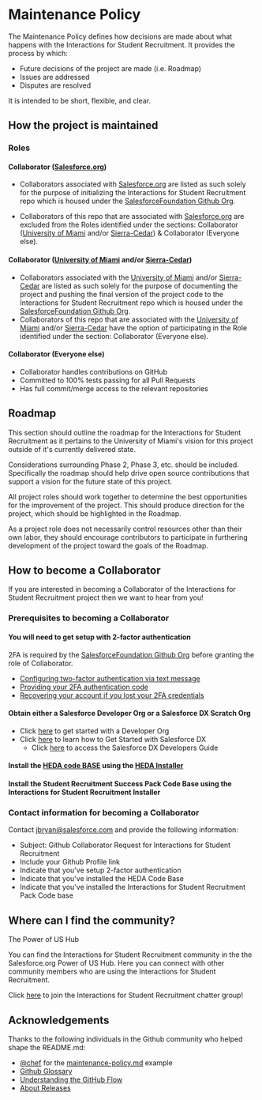 # Maintenance Policy

The Maintenance Policy defines how decisions are made about what happens with the Interactions for Student Recruitment. It provides the process by which:

* Future decisions of the project are made (i.e. Roadmap)
* Issues are addressed
* Disputes are resolved

It is intended to be short, flexible, and clear.

## How the project is maintained

### Roles

#### Collaborator (<a href="http://salesforce.org/" target="_blank">Salesforce.org</a>)

* Collaborators associated with <a href="http://salesforce.org/" target="_blank">Salesforce.org</a> are listed as such solely for the purpose of initializing the Interactions for Student Recruitment repo which is housed under the <a href="https://github.com/SalesforceFoundation" target="_blank"> SalesforceFoundation Github Org</a>.

* Collaborators of this repo that are associated with <a href="http://salesforce.org/" target="_blank">Salesforce.org</a> are excluded from the Roles identified under the sections: Collaborator (<a href="http://welcome.miami.edu/" target="_blank">University of Miami</a> and/or <a href="https://www.sierra-cedar.com/" target="_blank">Sierra-Cedar</a>) & Collaborator (Everyone else).

#### Collaborator (<a href="http://welcome.miami.edu/" target="_blank">University of Miami</a> and/or <a href="https://www.sierra-cedar.com/" target="_blank">Sierra-Cedar</a>)

* Collaborators associated with the <a href="http://welcome.miami.edu/" target="_blank"> University of Miami</a> and/or <a href="https://www.sierra-cedar.com/" target="_blank">Sierra-Cedar</a> are listed as such solely for the purpose of documenting the project and pushing the final version of the project code to the Interactions for Student Recruitment repo which is housed under the <a href="https://github.com/SalesforceFoundation" target="_blank"> SalesforceFoundation Github Org</a>.
* Collaborators of this repo that are associated with the <a href="http://welcome.miami.edu/" target="_blank"> University of Miami</a> and/or <a href="https://www.sierra-cedar.com/" target="_blank">Sierra-Cedar</a> have the option of participating in the Role identified under the section: Collaborator (Everyone else).

#### Collaborator (Everyone else)

* Collaborator handles contributions on GitHub
* Committed to 100% tests passing for all Pull Requests
* Has full commit/merge access to the relevant repositories

## Roadmap

This section should outline the roadmap for the Interactions for Student Recruitment as it pertains to the University of Miami's vision for this project outside of it's currently delivered state.

Considerations surrounding Phase 2, Phase 3, etc. should be included. Specifically the roadmap should help drive open source contributions that support a vision for the future state of this project.

All project roles should work together to determine the best opportunities for the improvement of the project. This should produce direction for the project, which should be highlighted in the Roadmap.

As a project role does not necessarily control resources other than their own labor, they should encourage contributors to participate in furthering development of the project toward the goals of the Roadmap.

## How to become a Collaborator

If you are interested in becoming a Collaborator of the Interactions for Student Recruitment project then we want to hear from you!

### Prerequisites to becoming a Collaborator

#### You will need to get setup with 2-factor authentication

2FA is required by the <a href="https://github.com/SalesforceFoundation" target="_blank">SalesforceFoundation Github Org</a> before granting the role of Collaborator.

* <a href="https://help.github.com/articles/configuring-two-factor-authentication-via-text-message/" target="_blank">Configuring two-factor authentication via text message</a>
* <a href="https://help.github.com/articles/providing-your-2fa-authentication-code/" target="_blank">Providing your 2FA authentication code</a>
* <a href="https://help.github.com/articles/recovering-your-account-if-you-lost-your-2fa-credentials/" target="_blank">Recovering your account if you lost your 2FA credentials</a>

#### Obtain either a Salesforce Developer Org or a Salesforce DX Scratch Org

* Click <a href="https://developer.salesforce.com/signup" target="_blank">here</a> to get started with a Developer Org
* Click <a href="https://trailhead.salesforce.com/en/trails/sfdx_get_started">here</a> to learn how to Get Started with Salesforce DX
  * Click <a href="https://developer.salesforce.com/docs/atlas.en-us.sfdx_dev.meta/sfdx_dev/sfdx_dev_intro.htm">here</a> to access the Salesforce DX Developers Guide

#### Install the <a href="https://github.com/SalesforceFoundation/HEDAP" target="_blank">HEDA code BASE</a> using the <a href="https://mrbelvedere.salesforcefoundation.org/mpinstaller/hed" target="_blank"> HEDA Installer</a>

#### Install the Student Recruitment Success Pack Code Base using the Interactions for Student Recruitment Installer

### Contact information for becoming a Collaborator

Contact jbryan@salesforce.com and provide the following information:

* Subject: Github Collaborator Request for Interactions for Student Recruitment
* Include your Github Profile link
* Indicate that you've setup 2-factor authentication
* Indicate that you've installed the HEDA Code Base
* Indicate that you've installed the Interactions for Student Recruitment Pack Code base

## Where can I find the community?

The Power of US Hub

You can find the Interactions for Student Recruitment community in the the Salesforce.org Power of US Hub. Here you can connect with other community members who are using the Interactions for Student Recruitment. 

Click <a href="https://powerofus.force.com/_ui/core/chatter/groups/GroupProfilePage?g=0F9800000008jcN" target="_blank">here</a> to join the Interactions for Student Recruitment chatter group!

## Acknowledgements

Thanks to the following individuals in the Github community who helped shape the README.md:

* <a href="https://github.com/chef" target="_blank">@chef</a> for the <a href="https://github.com/chef/chef-rfc/blob/master/rfc030-maintenance-policy.md" target="_blank"> maintenance-policy.md</a> example
* <a href="https://help.github.com/articles/github-glossary/" target="_blank">Github Glossary</a>
* <a href="https://guides.github.com/introduction/flow/" target="_blank">Understanding the GitHub Flow</a>
* <a href="https://help.github.com/articles/about-releases/" target="_blank">About Releases</a>

